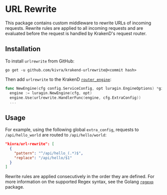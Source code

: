 # URL Rewrite

This package contains custom middleware to rewrite URLs of incoming requests.
Rewrite rules are applied to all incoming requests and are evaluated before the
request is handled by KrakenD's request router.

## Installation

To install `urlrewrite` from GitHub:

    go get -u github.com/kivra/krakend-urlrewrite@<commit hash>

Then add `urlrewrite` to the KrakenD [`router_engine`](https://github.com/krakendio/krakend-ce/blob/master/router_engine.go):

```go
func NewEngine(cfg config.ServiceConfig, opt luragin.EngineOptions) *gin.Engine {
  engine := luragin.NewEngine(cfg, opt)
  engine.Use(urlrewrite.HandlerFunc(engine, cfg.ExtraConfig))
  ...
```

## Usage

For example, using the following global `extra_config`, requests to
`/api/hello_world` are routed to `/api/hello/world`:

```json
"kivra/url-rewrite": [
  {
    "pattern": "^/api/hello_(.*)$",
    "replace": "/api/hello/$1"
  }
]
```

Rewrite rules are applied consecutively in the order they are defined. For more
information on the supported Regex syntax, see the Golang [`regexp`](https://pkg.go.dev/regexp)
package.

